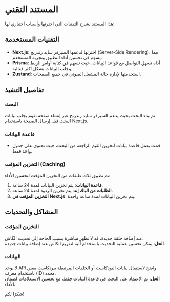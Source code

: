 # المستند التقني

هذا المستند يشرح التقنيات التي اخترتها وأسباب اختياري لها:

## التقنيات المستخدمة

- **Next.js**: اخترتها لدعمها السيرفر سايد رندرنج (Server-Side Rendering)، مما يسهم في تحسين أداء التطبيق وتجربة المستخدم.
- **Prisma**: أداة تسهل التواصل مع قواعد البيانات، حيث تسهم في كتابة أوامر الربط وجلب البيانات بشكل أكثر فعالية.
- **Zustand**: استخدمتها لإدارة حالة المشغل الصوتي في جميع الصفحات.

## تفاصيل التنفيذ

### البحث

تم بناء البحث بحيث يدعم السيرفر سايد رندرنج عبر إنشاء صفحة تقوم بجلب بيانات البحث قبل إرسال الصفحة باستخدام Next.js.

### قاعدة البيانات

- قمت بعمل قاعدة بيانات لتخزين القيم الراجعه من البحث، حيث تحتوي على جدول واحد فقط.

### التخزين المؤقت (Caching)

تم تطبيق ثلاث طبقات من التخزين المؤقت لتحسين الأداء:

1. **قاعدة البيانات**: يتم تخزين البيانات لمدة 24 ساعة.
2. **الطلبات من الباك إند**: يتم تخزين الردود لمدة 24 ساعة.
3. **التخزين المؤقت في Next.js**: يتم تخزين البيانات لمدة ساعة واحدة.

## المشاكل والتحديات

### التخزين المؤقت

عند إضافة حلقة جديدة، قد لا تظهر مباشرة بسبب الحاجة إلى تحديث الكاش.  
**الحل**: يمكن تحسين عملية التحديث باستخدام آلية لتفريغ الكاش عند إضافة بيانات جديدة.

### البيانات

لا يوجد API واضح لاستقبال بيانات البودكاست أو الحلقات المرتبطة ببودكاست معين باستخدام معرف (ID) محدد.  
**الحل**: تم الاعتماد على البحث في قاعدة البيانات فقط، مع تحسين الاستعلامات لضمان الأداء.

شكرًا لكم!

